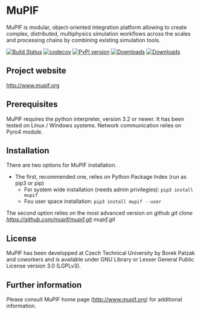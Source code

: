 # MuPIF

MuPIF is modular, object-oriented integration platform allowing to create complex, distributed, multiphysics simulation workflows across the scales and processing chains by combining existing simulation tools. 
 
[![Build Status](https://travis-ci.org/mupif/mupif.svg?branch=master)](https://travis-ci.org/mupif/mupif)
[![codecov](https://codecov.io/gh/mupif/mupif/branch/master/graph/badge.svg)](https://codecov.io/gh/mupif/mupif)
[![PyPI version](https://badge.fury.io/py/mupif.svg)](https://badge.fury.io/py/mupif)
[![Downloads](https://pepy.tech/badge/mupif)](https://pepy.tech/project/mupif)
[![Downloads](https://pepy.tech/badge/mupif/month)](https://pepy.tech/project/mupif)

## Project website
http://www.mupif.org

## Prerequisites
MuPIF requires the python interpreter, version 3.2 or newer. It has been tested on Linux / Windows systems. Network communication relies on Pyro4 module.

## Installation

There are two options for MuPIF installation. 
* The first, recommended one, relies on Python Package Index (run as pip3 or pip) 
  * For system wide installation (needs admin privilegies): `pip3 install mupif`
  * Fou user space installation: `pip3 install mupif --user`

The second option relies on the most advanced version on github
*git clone https://github.com/mupif/mupif.git mupif.git*


## License
MuPIF has been developped at Czech Technical University by Borek Patzak and coworkers and is available under GNU Library or Lesser General Public License version 3.0 (LGPLv3).

## Further information
Please consult MuPIF home page (http://www.mupif.org) for additional information.
